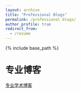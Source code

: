 ```yaml
---
layout: archive
title: "Professional Blogs"
permalink: /professional blogs/
author_profile: true
redirect_from:
  - /resume
---
```


{% include base_path %}

专业博客
======
[专业学术博客](https://www.cnblogs.com/jzm20204139 "come from jiazaimin's bnlogs") 
